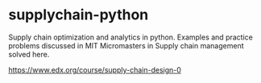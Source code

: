 # supplychain-python

Supply chain optimization and analytics in python. Examples and practice problems discussed in MIT Micromasters in Supply chain management solved here.

https://www.edx.org/course/supply-chain-design-0

